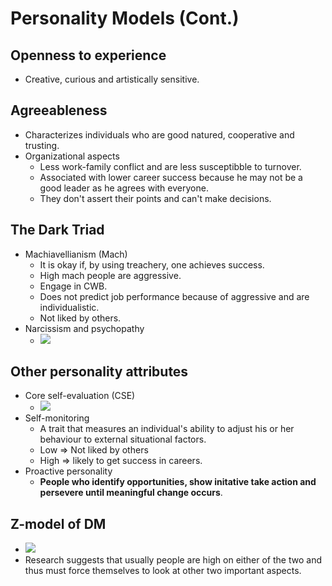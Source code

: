 


# Personality Models (Cont.)

## Openness to experience
* Creative, curious and artistically sensitive.

## Agreeableness
* Characterizes individuals who are good natured, cooperative and trusting.
* Organizational aspects
    * Less work-family conflict and are less susceptibble to turnover.
    * Associated with lower career success because he may not be a good leader as he agrees with everyone. 
    * They don't assert their points and can't make decisions.

## The Dark Triad
* Machiavellianism (Mach)
    * It is okay if, by using treachery, one achieves success.
    * High mach people are aggressive.
    * Engage in CWB.
    * Does not predict job performance because of aggressive and are individualistic.
    * Not liked by others.
* Narcissism and psychopathy
    * ![](/assets/images/2021-10-31-12-25-45.png)

## Other personality attributes
* Core self-evaluation (CSE)
    * ![](/assets/images/2021-10-31-12-27-13.png)
* Self-monitoring
    * A trait that measures an individual's ability to adjust his or her behaviour to external situational factors.
    * Low => Not liked by others
    * High => likely to get success in careers.
* Proactive personality
    * **People who identify opportunities, show initative take action and persevere until meaningful change occurs**.

## Z-model of DM
* ![](/assets/images/2021-10-31-12-29-54.png)
* Research suggests that usually people are high on either of the two and thus must force themselves to look at other two important aspects.
